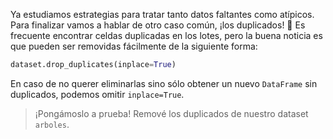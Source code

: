 Ya estudiamos estrategias para tratar tanto datos faltantes como atípicos. Para finalizar vamos a hablar de otro caso común, ¡los duplicados! 👥 Es frecuente encontrar celdas duplicadas en los lotes, pero la buena noticia es que pueden ser removidas fácilmente de la siguiente forma:

```python
dataset.drop_duplicates(inplace=True)
```

En caso de no querer eliminarlas sino sólo obtener un nuevo `DataFrame` sin duplicados, podemos omitir `inplace=True`.

> ¡Pongámoslo a prueba! Remové los duplicados de nuestro dataset `arboles`.
